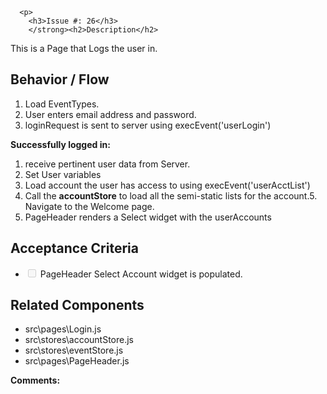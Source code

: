 
      <p>
        <h3>Issue #: 26</h3>
        </strong><h2>Description</h2>
<p>This is a Page that Logs the user in.</p>
<h2>Behavior / Flow</h2>
<ol>
<li>Load EventTypes.</li>
<li>User enters email address and password.</li>
<li>loginRequest is sent to server using execEvent('userLogin')</li>
</ol>
<p><strong>Successfully logged in:</strong></p>
<ol>
<li>receive pertinent user data from Server.</li>
<li>Set User variables</li>
<li>Load account the user has access to using execEvent('userAcctList')</li>
<li>Call the <strong>accountStore</strong> to load all the semi-static lists for the account.5. Navigate to the Welcome page.</li>
<li>PageHeader renders a Select widget with the userAccounts</li>
</ol>
<h2>Acceptance Criteria</h2>
<ul class="contains-task-list">
<li class="task-list-item"><input type="checkbox" id="" disabled="" class="task-list-item-checkbox"> PageHeader Select Account widget is populated.</li>
</ul>
<h2>Related Components</h2>
<ul>
<li>src\pages\Login.js</li>
<li>src\stores\accountStore.js</li>
<li>src\stores\eventStore.js</li>
<li>src\pages\PageHeader.js</li>
</ul>
        <strong>Comments:</strong><br>
        <ul></ul><br>
      </p>
    